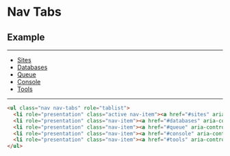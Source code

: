 

# Nav Tabs

## Example

---


<ul class="nav nav-tabs" role="tablist">
  <li role="presentation" class="active nav-item"><a href="#sites" aria-controls="sites" role="tab" data-toggle="tab">Sites</a></li>
  <li role="presentation" class="nav-item"><a href="#databases" aria-controls="databases" role="tab" data-toggle="tab">Databases</a></li>
  <li role="presentation" class="nav-item"><a href="#queue" aria-controls="queue" role="tab" data-toggle="tab">Queue</a></li>
  <li role="presentation" class="nav-item"><a href="#console" aria-controls="console" role="tab" data-toggle="tab">Console</a></li>
  <li role="presentation" class="nav-item"><a href="#tools" aria-controls="tools" role="tab" data-toggle="tab">Tools</a></li>
</ul>

---

```html
<ul class="nav nav-tabs" role="tablist">
  <li role="presentation" class="active nav-item"><a href="#sites" aria-controls="sites" role="tab" data-toggle="tab">Sites</a></li>
  <li role="presentation" class="nav-item"><a href="#databases" aria-controls="databases" role="tab" data-toggle="tab">Databases</a></li>
  <li role="presentation" class="nav-item"><a href="#queue" aria-controls="queue" role="tab" data-toggle="tab">Queue</a></li>
  <li role="presentation" class="nav-item"><a href="#console" aria-controls="console" role="tab" data-toggle="tab">Console</a></li>
  <li role="presentation" class="nav-item"><a href="#tools" aria-controls="tools" role="tab" data-toggle="tab">Tools</a></li>
</ul>
```
